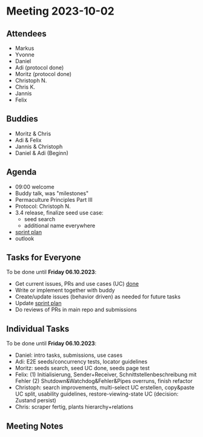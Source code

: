 # Meeting 2023-10-02

## Attendees

- Markus
- Yvonne
- Daniel
- Adi (protocol done)
- Moritz (protocol done)
- Christoph N.
- Chris K.
- Jannis
- Felix

## Buddies

- Moritz & Chris
- Adi & Felix
- Jannis & Christoph
- Daniel & Adi (Beginn)

## Agenda

- 09:00 welcome
- Buddy talk, was "milestones"
- Permaculture Principles Part III
- Protocol: Christoph N.
- 3.4 release, finalize seed use case:
  - seed search
  - additional name everywhere
- [sprint plan](https://github.com/orgs/ElektraInitiative/projects/4/)
- outlook

## Tasks for Everyone

To be done until **Friday 06.10.2023**:

- Get current issues, PRs and use cases (UC) [done](../usecases/README.md)
- Write or implement together with buddy
- Create/update issues (behavior driven) as needed for future tasks
- Update [sprint plan](https://github.com/orgs/ElektraInitiative/projects/4/)
- Do reviews of PRs in main repo and submissions

## Individual Tasks

To be done until **Friday 06.10.2023**:

- Daniel: intro tasks, submissions, use cases
- Adi: E2E seeds/concurrency tests, locator guidelines
- Moritz: seeds search, seed UC done, seeds page test
- Felix: (1) Initialisierung, Sender+Receiver, Schnittstellenbeschreibung mit Fehler (2) Shutdown&Watchdog&Fehler&Pipes overruns, finish refactor
- Christoph: search improvements, multi-select UC erstellen, copy&paste UC split, usability guidelines, restore-viewing-state UC (decision: Zustand persist)
- Chris: scraper fertig, plants hierarchy+relations

## Meeting Notes
